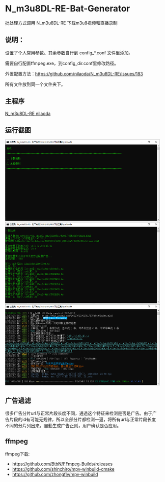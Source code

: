 # N_m3u8DL-RE-Bat-Generator
批处理方式调用 N_m3u8DL-RE 下载m3u8视频和直播录制

## 说明：

设置了个人常用参数。其余参数自行到 config_*.conf 文件里添加。

需要自行配置ffmpeg.exe，到config_dir.conf里修改路径。

外置配置方法：https://github.com/nilaoda/N_m3u8DL-RE/issues/183

所有文件放到同一个文件夹下。

## 主程序
[N_m3u8DL-RE nilaoda](https://github.com/nilaoda/N_m3u8DL-RE)

## 运行截图
<img width="650" src="img/1.png">

<img width="650" src="img/2.png">

<img width="650" src="img/3.png">

## 广告過滤

很多广告分片url与正常片段长度不同，通過这个特征来检测是否是广告。由于广告片段的id有可能无规律，所以全部分片都检测一遍，将所有url与正常片段长度不同的分片列出来。自動生成广告正则，用户确认是否应用。

## ffmpeg

ffmpeg下载:
 - https://github.com/BtbN/FFmpeg-Builds/releases
 - https://github.com/shinchiro/mpv-winbuild-cmake
 - https://github.com/zhongfly/mpv-winbuild

